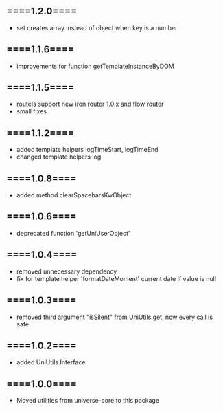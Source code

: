 
====1.2.0====
-------------
- set creates array instead of object when key is a number

====1.1.6====
-------------
- improvements for function getTemplateInstanceByDOM

====1.1.5====
-------------
- routeIs support new iron router 1.0.x and flow router
- small fixes

====1.1.2====
-------------
- added template helpers logTimeStart, logTimeEnd
- changed template helpers log

====1.0.8====
-------------
- added method clearSpacebarsKwObject

====1.0.6====
-------------
- deprecated function 'getUniUserObject'

====1.0.4====
-------------
- removed unnecessary dependency
- fix for template helper 'formatDateMoment' current date if value is null

====1.0.3====
-------------
- removed third argument "isSilent" from UniUtils.get, now every call is safe


====1.0.2====
-------------
- added UniUtils.Interface

====1.0.0====
-------------
- Moved utilities from universe-core to this package
